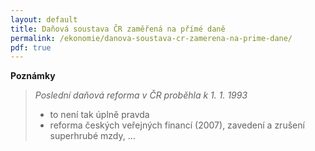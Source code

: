```yaml
---
layout: default
title: Daňová soustava ČR zaměřená na přímé daně
permalink: /ekonomie/danova-soustava-cr-zamerena-na-prime-dane/
pdf: true
---
```


**Poznámky**

> *Poslední daňová reforma v ČR proběhla k 1. 1. 1993*
> - to není tak úplně pravda
> - reforma českých veřejných financí (2007), zavedení a zrušení superhrubé mzdy, ...
